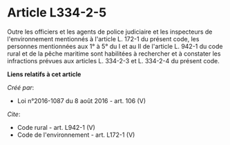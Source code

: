 # Article L334-2-5

Outre les officiers et les agents de police judiciaire et les inspecteurs de l'environnement mentionnés à l'article L. 172-1
du présent code, les personnes mentionnées aux 1° à 5° du I et au II de l'article L. 942-1 du code rural et de la pêche
maritime sont habilitées à rechercher et à constater les infractions prévues aux articles L. 334-2-3 et L. 334-2-4 du présent
code.

**Liens relatifs à cet article**

_Créé par_:

  - Loi n°2016-1087 du 8 août 2016 - art. 106 (V)

_Cite_:

  - Code rural - art. L942-1 (V)
  - Code de l'environnement - art. L172-1 (V)
